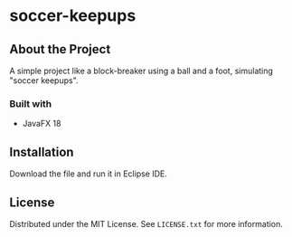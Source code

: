 # soccer-keepups

## About the Project
A simple project like a block-breaker using a ball and a foot, simulating "soccer keepups".

### Built with
- JavaFX 18

## Installation
Download the file and run it in Eclipse IDE.

## License

Distributed under the MIT License. See `LICENSE.txt` for more information.
